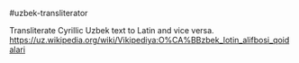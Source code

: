 #uzbek-transliterator

Transliterate Cyrillic Uzbek text to Latin and vice versa.
https://uz.wikipedia.org/wiki/Vikipediya:O%CA%BBzbek_lotin_alifbosi_qoidalari